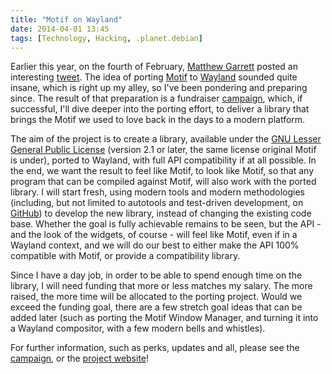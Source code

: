 ```yaml
---
title: "Motif on Wayland"
date: 2014-04-01 13:45
tags: [Technology, Hacking, .planet.debian]
---
```


Earlier this year, on the fourth of February, [Matthew Garrett][mjg59]
posted an interesting [tweet][tweet:motifway]. The idea of porting
[Motif][motif] to [Wayland][wayland] sounded quite insane, which is
right up my alley, so I've been pondering and preparing since. The
result of that preparation is a fundraiser [campaign][igg:motifway],
which, if successful, I'll dive deeper into the porting effort, to
deliver a library that brings the Motif we used to love back in the
days to a modern platform.

 [mjg59]: http://mjg59.dreamwidth.org/
 [tweet:motifway]: https://twitter.com/mjg59/status/430723377653755904
 [igg:motifway]: http://igg.me/at/motif-on-wayland
 [motif]: http://motif.ics.com/
 [wayland]: http://wayland.freedesktop.org/

<!-- more -->

The aim of the project is to create a library, available under the
[GNU Lesser General Public License][lgpl] (version 2.1 or later, the
same license original Motif is under), ported to Wayland, with full
API compatibility if at all possible. In the end, we want the result
to feel like Motif, to look like Motif, so that any program that can
be compiled against Motif, will also work with the ported library. I
will start fresh, using modern tools and modern methodologies
(including, but not limited to autotools and test-driven development,
on [GitHub][github]) to develop the new library, instead of changing
the existing code base. Whether the goal is fully achievable remains
to be seen, but the API - and the look of the widgets, of course -
will feel like Motif, even if in a Wayland context, and we will do our
best to either make the API 100% compatible with Motif, or provide a
compatibility library.

 [lgpl]: https://www.gnu.org/copyleft/lesser.html
 [github]: https://github.com/madhouse/motifway

Since I have a day job, in order to be able to spend enough time on
the library, I will need funding that more or less matches my salary.
The more raised, the more time will be allocated to the porting
project. Would we exceed the funding goal, there are a few stretch
goal ideas that can be added later (such as porting the Motif Window
Manager, and turning it into a Wayland compositor, with a few modern
bells and whistles).

For further information, such as perks, updates and all, please see
the [campaign][igg:motifway], or the [project website][website]!

 [igg:motifway]: http://igg.me/at/motif-on-wayland
 [website]: http://madhouse.github.io/motifway
